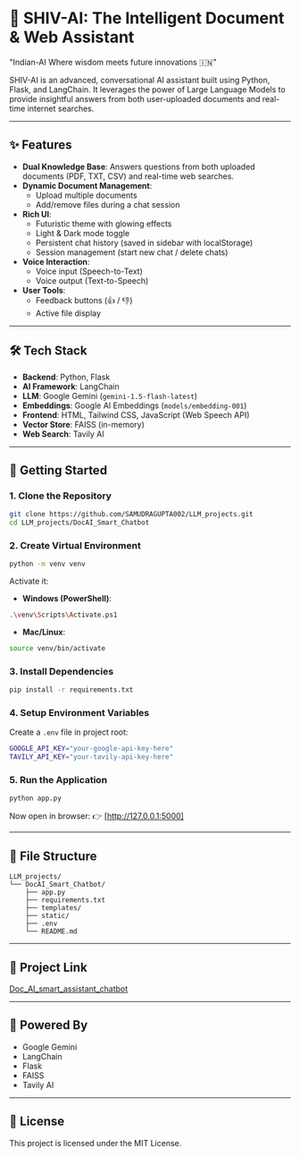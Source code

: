 # 🤖 SHIV-AI: The Intelligent Document & Web Assistant

"Indian-AI Where wisdom meets future innovations 🇮🇳"

SHIV-AI is an advanced, conversational AI assistant built using Python, Flask, and LangChain. It leverages the power of Large Language Models to provide insightful answers from both user-uploaded documents and real-time internet searches.

---

## ✨ Features
- **Dual Knowledge Base**: Answers questions from both uploaded documents (PDF, TXT, CSV) and real-time web searches.  
- **Dynamic Document Management**:  
  - Upload multiple documents  
  - Add/remove files during a chat session  
- **Rich UI**:  
  - Futuristic theme with glowing effects  
  - Light & Dark mode toggle  
  - Persistent chat history (saved in sidebar with localStorage)  
  - Session management (start new chat / delete chats)  
- **Voice Interaction**:  
  - Voice input (Speech-to-Text)  
  - Voice output (Text-to-Speech)  
- **User Tools**:  
  - Feedback buttons (👍 / 👎)  
  - Active file display  

---

## 🛠️ Tech Stack
- **Backend**: Python, Flask  
- **AI Framework**: LangChain  
- **LLM**: Google Gemini (`gemini-1.5-flash-latest`)  
- **Embeddings**: Google AI Embeddings (`models/embedding-001`)  
- **Frontend**: HTML, Tailwind CSS, JavaScript (Web Speech API)  
- **Vector Store**: FAISS (in-memory)  
- **Web Search**: Tavily AI  

---

## 🚀 Getting Started

### 1. Clone the Repository
```bash
git clone https://github.com/SAMUDRAGUPTA002/LLM_projects.git
cd LLM_projects/DocAI_Smart_Chatbot
````

### 2. Create Virtual Environment

```bash
python -m venv venv
```

Activate it:

* **Windows (PowerShell)**:

```bash
.\venv\Scripts\Activate.ps1
```

* **Mac/Linux**:

```bash
source venv/bin/activate
```

### 3. Install Dependencies

```bash
pip install -r requirements.txt
```

### 4. Setup Environment Variables

Create a `.env` file in project root:

```bash
GOOGLE_API_KEY="your-google-api-key-here"
TAVILY_API_KEY="your-tavily-api-key-here"
```

### 5. Run the Application

```bash
python app.py
```

Now open in browser:
👉 [http://127.0.0.1:5000]

---

## 📁 File Structure

```
LLM_projects/
└── DocAI_Smart_Chatbot/
    ├── app.py
    ├── requirements.txt
    ├── templates/
    ├── static/
    ├── .env
    └── README.md
```

---

## 🔗 Project Link

[Doc\_AI\_smart\_assistant\_chatbot](https://github.com/SAMUDRAGUPTA002/LLM_projects/tree/main/DocAI_Smart_Chatbot)

---

## 🧠 Powered By

* Google Gemini
* LangChain
* Flask
* FAISS
* Tavily AI

---

## 📃 License

This project is licensed under the MIT License.

